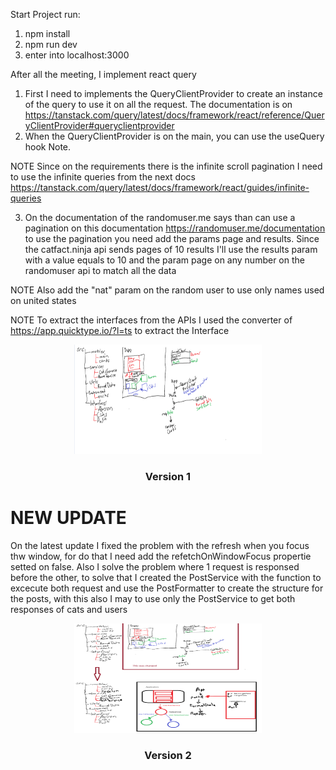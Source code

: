 Start Project
run:

1. npm install
2. npm run dev
3. enter into localhost:3000

After all the meeting, I implement react query

1. First I need to implements the QueryClientProvider to create an instance of the query to use it on all the request. The documentation is on https://tanstack.com/query/latest/docs/framework/react/reference/QueryClientProvider#queryclientprovider
2. When the QueryClientProvider is on the main, you can use the useQuery hook
   Note.

NOTE
Since on the requirements there is the infinite scroll pagination I need to use the infinite queries from the next docs https://tanstack.com/query/latest/docs/framework/react/guides/infinite-queries

3. On the documentation of the randomuser.me says than can use a pagination on this documentation https://randomuser.me/documentation to use the pagination you need add the params page and results. Since the catfact.ninja api sends pages of 10 results I'll use the results param with a value equals to 10 and the param page on any number on the randomuser api to match all the data

NOTE
Also add the "nat" param on the random user to use only names used on united states

NOTE
To extract the interfaces from the APIs I used the converter of https://app.quicktype.io/?l=ts to extract the Interface

<p align="center">
 <img src="./diagram.png" alt="Logo" width=300 height=175>

 <h3 align="center">Version 1</h3>
</p>

# NEW UPDATE

On the latest update I fixed the problem with the refresh when you focus thw window, for do that I need add the refetchOnWindowFocus propertie setted on false.
Also I solve the problem where 1 request is responsed before the other, to solve that I created the PostService with the function to excecute both request and use the PostFormatter to create the structure for the posts, with this also I may to use only the PostService to get both responses of cats and users

<p align="center">
 <img src="./diagram_v2.png" alt="Logo" width=300 height=175>

 <h3 align="center">Version 2</h3>
</p>
